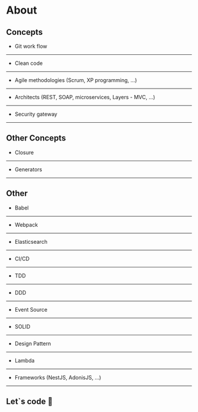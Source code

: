 # About

## Concepts

- Git work flow
---
- Clean code
---
- Agile methodologies (Scrum, XP programming, ...)
---
- Architects (REST, SOAP, microservices, Layers - MVC, ...)
---
- Security gateway
---

## Other Concepts

- Closure
---
- Generators
___

## Other

- Babel
---
- Webpack
---
- Elasticsearch
---
- CI/CD
---
- TDD
---
- DDD
---
- Event Source
---
- SOLID
---
- Design Pattern
---
- Lambda
---
- Frameworks (NestJS, AdonisJS, ...)
---

Let`s code 🚀
--- 
